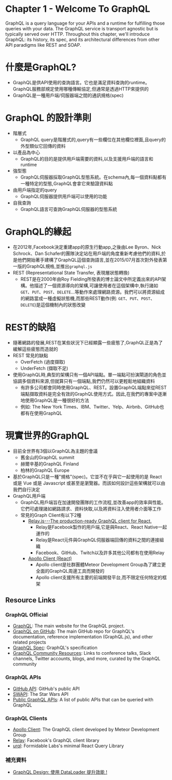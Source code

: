 Chapter 1 - Welcome To GraphQL
==================
GraphQL is a query language for your APIs and a runtime for fulfilling those queries with your data. The GraphQL service is transport agnostic but is typically served over HTTP. Throughout this chapter, we'll introduce GraphQL: its history, its spec, and its architectural differences from other API paradigms like REST and SOAP.


什麼是GraphQL?
==================
- GraphQL是供API使用的查詢語言。它也是滿足資料查詢的runtime。GraphQL服務部規定使用哪種傳輸協定,但通常是透過HTTP來提供的
- GraphQL是一種用戶端/伺服器端之間的通訊規格(spec)


GraphQL 的設計準則
==================
- 階層式
  + GraphQL query是階層式的,query有一些欄位在其他欄位裡面,且query的外型類似它回傳的資料
- 以產品為中心
  + GraphQL的目的是提供用戶端需要的資料,以及支援用戶端的語言和runtime
- 強型態
  + GraphQL伺服器採取GraphQL型態系統。在schema內,每一個資料點都有一種特定的型態,GraphQL會拿它來驗證資料點
- 由用戶端指定的query
  + GraphQL伺服器提供用戶端可以使用的功能
- 自我查詢
  + GraphQL語言可查詢GraphQL伺服器的型態系統


GraphQL的緣起
==================
- 在2012年,Facebook決定重建app的原生行動app,之後由Lee Byron、Nick Schrock、Dan Schafer的團隊決定站在用戶端的角度重新考慮他們的資料,於是他們開始著手建構了GraphQL這個查詢語言,並在2015/07月首次對外發表第一版的GraphQL規格,並推出`graphql.js`
- REST (Representational State Transfer, 表現層狀態轉換)
  + REST是在2000年由Roy Fielding所發表的博士論文中所定義出來的API架構。他描述了一個資源導向的架構,可讓使用者在這個架構中,執行諸如`GET`、`PUT`、`POST`、`DELETE`...等動作來處理網路資源。我們可以將資源組成的網路當成一種虛擬狀態機,而那些REST動作(例: `GET`、`PUT`、`POST`、`DELETE`)是這個機制內的狀態改變


REST的缺陷
==================
- 隨著網路的發展,REST在某些狀況下已經顯露一些疲態了,GraphQL正是為了緩解這些疲態而造就的
- REST 常見的缺點
  + OverFetch (過度擷取)
  + UnderFetch (擷取不足)
- 使用GraphQL時,典型的架構只有一個API端點。單一端點可扮演閘道的角色並協調多個資料來源,但就算只有一個端點,我們仍然可以更輕鬆地組織資料
  + 有許多公司都會同時使用GraphQL、REST。設置GraphQL端點來從REST端點擷取資料是完全有效的GraphQL使用方式。因此,在我們的專案中逐漸地使用GraphQL是一種很好的方法
  + 例如: The New York Times、IBM、Twitter、Yelp、Airbnb、GitHub也都有在使用GraphQL


現實世界的GraphQL
==================
- 目前全世界有3個以GraphQL為主題的會議
  + 舊金山的GraphQL summit
  + 赫爾辛基的GraphQL Finland
  + 柏林的GraphQL Europe
- 基於GraphQL只是一種"規格"(spec)。它並不在乎與它一起使用的是 React 或是 Vue 或是 Javascript 或甚至是瀏覽器。而該如何設計這些架構就可以由我們自行決定
- GraphQL用戶端
  + GraphQL用戶端旨在加速開發團隊的工作流程,並改善app的效率與性能。它們可處理諸如網路請求、資料快取,以及將資料注入使用者介面等工作
  + 常見的Graph Client有以下2種
    * [Relay.js---The production-ready GraphQL client for React.](https://relay.dev/)
      * Relay是Facebook製作的用戶端,它是與React、React Native一起運作的
      * Relay是React元件與GraphQL伺服器端回傳的資料之間的連接組織
      * Facebook、GitHub、Twitch以及許多其他公司都有在使用Relay
    * [Apollo Client (React)](https://www.apollographql.com/docs/react/)
      * Apollo client是社群團體Meteor Development Group為了建立更全面的GraphQL周邊工具而開發的
      * Apollo client支援所有主要的前端開發平台,而不限定任何特定的框架









Resource Links
------

### GraphQL Official 
* [GraphQL](http://www.graphql.org): The main website for the GraphQL project.
* [GraphQL on GitHub](https://github.com/graphql/): The main GitHub repo for GraphQL's documentation, reference implementation (GraphQL.js), and other related projects
* [GraphQL Spec](http://facebook.github.io/graphql): GraphQL's specification
* [GraphQL Community Resources](https://graphql.org/community/): Links to conference talks, Slack channels, Twitter accounts, blogs, and more, curated by the GraphQL community

### GraphQL APIs
* [GitHub API](https://developer.github.com/v4/): GitHub's public API
* [SWAPI](https://graphql.org/swapi-graphql/): The Star Wars API
* [Public GraphQL APIs](https://graphql.org/community): A list of public APIs that can be queried with GraphQL

### GraphQL Clients
* [Apollo Client](https://www.apollographql.com/docs/react/): The GraphQL client developed by Meteor Development Group
* [Relay](https://facebook.github.io/relay/): Facebook's GraphQL client library
* [urql](https://github.com/FormidableLabs/urql): Formidable Labs's minimal React Query Library

### 補充資料
* [GraphQL Design: 使用 DataLoader 提升效能 !](https://ithelp.ithome.com.tw/articles/10207606)

